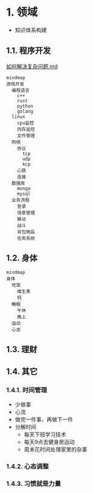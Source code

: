 # 1. 领域

* 知识体系构建

## 1.1. 程序开发

[如何解决复杂问题.md](../../../系列/如何解决复杂问题/如何解决复杂问题.md)

```mermaid
mindmap
游戏开发
  编程语言 
    c++
    rust
    python
    golang
  linux
    cpu监控
    内存监控
    文件管理
  网络
    协议
      tcp
      udp
      kcp
    心跳
    连接
  数据库
    mongo
    mysql
  业务流程
    登录
    场景管理
    移动
    战斗
    背包物品
    任务系统
```

## 1.2. 身体

```mermaid
mindmap
身体
  吃饭
    维生素
    钙
  睡眠
    午休
    晚上
  运动
  心态
```

## 1.3. 理财

## 1.4. 其它

### 1.4.1. 时间管理

* 少做事
* 心流
* 做完一件事，再做下一件
* 分解时间
  * 每天下班学习技术
  * 每天9点去健身房运动
  * 周末花时间处理家里的杂事

### 1.4.2. 心态调整

### 1.4.3. 习惯就是力量
